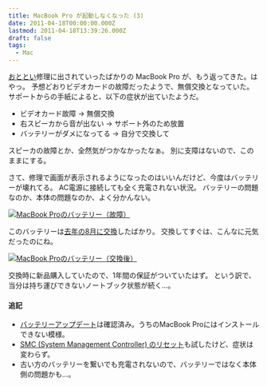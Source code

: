 ```yaml
---
title: MacBook Pro が起動しなくなった (3)
date: 2011-04-18T00:00:00.000Z
lastmod: 2011-04-18T13:39:26.000Z
draft: false
tags:
  - Mac
---
```


[おととい](/posts/20110416/p01)修理に出されていったばかりの MacBook Pro が、もう返ってきた。はやっ。 予想どおりビデオカードの故障だったようで、無償交換となっていた。 サポートからの手紙によると、以下の症状が出ていたようだ。

- ビデオカード故障 → 無償交換
- 右スピーカから音が出ない → サポート外のため放置
- バッテリーがダメになってる → 自分で交換して

スピーカの故障とか、全然気がつかなかったなぁ。 別に支障はないので、このままにする。

さて、修理で画面が表示されるようになったのはいいんだけど、今度はバッテリーが壊れてる。 AC電源に接続しても全く充電されない状況。 バッテリーの問題なのか、本体の問題なのか、よく分かんない。

[![MacBook Proのバッテリー（故障）](https://farm6.staticflickr.com/5187/5631229606_b961310c21.jpg "MacBook Proのバッテリー（故障）")](http://www.flickr.com/photos/machu/5631229606/)

このバッテリーは[去年の8月に交換](/posts/20100815/p01)したばかり。 交換してすぐは、こんなに元気だったのにね。

[![MacBook Proのバッテリー（交換後）](https://farm5.staticflickr.com/4098/4909266171_522b9ae8cc.jpg "MacBook Proのバッテリー（交換後）")](http://www.flickr.com/photos/machu/4909266171/)

交換時に新品購入していたので、1年間の保証がついていたはず。 という訳で、当分は持ち運びできないノートブック状態が続く…。

#### 追記

- [バッテリーアップデート](http://support.apple.com/kb/HT1403?viewlocale=ja_JP)は確認済み。うちのMacBook Proにはインストールできない模様。
- [SMC (System Management Controller) のリセット](http://support.apple.com/kb/HT3964?viewlocale=ja_JP)も試したけど、症状は変わらず。
- 古い方のバッテリーを繋いでも充電されないので、バッテリーではなく本体側の問題かも…。
